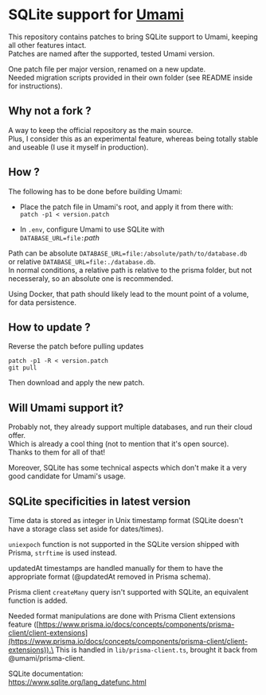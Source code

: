 # SQLite support for [Umami](https://github.com/umami-software/umami)
This repository contains patches to bring SQLite support to Umami, keeping all other features intact.\
Patches are named after the supported, tested Umami version.

One patch file per major version, renamed on a new update.\
Needed migration scripts provided in their own folder (see README inside for instructions).

## Why not a fork ?
A way to keep the official repository as the main source.\
Plus, I consider this as an experimental feature, whereas being totally stable and useable (I use it myself in production).

## How ?
The following has to be done before building Umami:

- Place the patch file in Umami's root, and apply it from there with:\
`patch -p1 < version.patch`

- In `.env`, configure Umami to use SQLite with\
`DATABASE_URL=file:`*path*

Path can be absolute `DATABASE_URL=file:/absolute/path/to/database.db`\
or relative `DATABASE_URL=file:./database.db`.\
In normal conditions, a relative path is relative to the prisma folder, but not necesseraly, so an absolute one is recommended.

Using Docker, that path should likely lead to the mount point of a volume, for data persistence.

## How to update ?
Reverse the patch before pulling updates
```
patch -p1 -R < version.patch
git pull
```
Then download and apply the new patch.

## Will Umami support it?
Probably not, they already support multiple databases, and run their cloud offer.\
Which is already a cool thing (not to mention that it's open source).\
Thanks to them for all of that!

Moreover, SQLite has some technical aspects which don't make it a very good candidate for Umami's usage.

## SQLite specificities in latest version

Time data is stored as integer in Unix timestamp format (SQLite doesn't have a storage class set aside for dates/times).

`uniexpoch` function is not supported in the SQLite version shipped with Prisma, `strftime` is used instead.

updatedAt timestamps are handled manually for them to have the appropriate format (@updatedAt removed in Prisma schema).

Prisma client `createMany` query isn't supported with SQLite, an equivalent function is added.

Needed format manipulations are done with Prisma Client extensions feature ([https://www.prisma.io/docs/concepts/components/prisma-client/client-extensions](https://www.prisma.io/docs/concepts/components/prisma-client/client-extensions)).\
This is handled in `lib/prisma-client.ts`, brought it back from @umami/prisma-client.

SQLite documentation:\
https://www.sqlite.org/lang_datefunc.html
